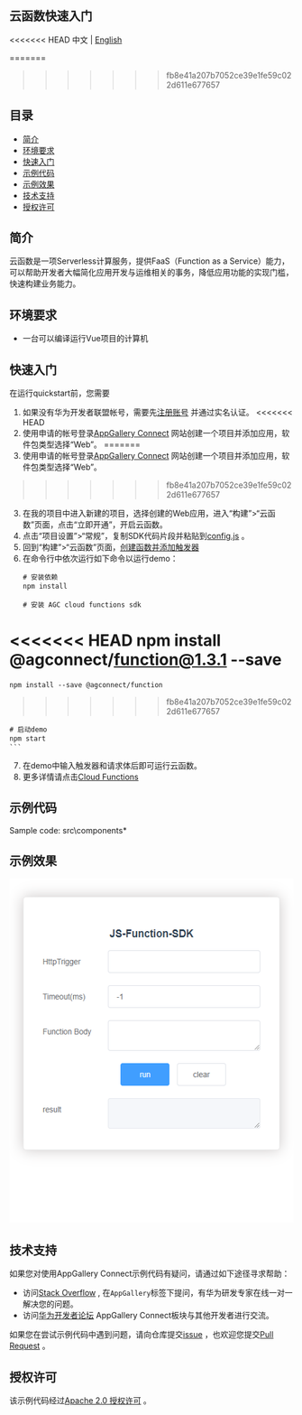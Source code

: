 ## 云函数快速入门

<<<<<<< HEAD
中文 | [English](./README.md)

=======
>>>>>>> fb8e41a207b7052ce39e1fe59c022d611e677657
## 目录

 * [简介](#简介)
 * [环境要求](#环境要求)
 * [快速入门](#快速入门)
 * [示例代码](#示例代码)
 * [示例效果](#示例效果)
 * [技术支持](#技术支持)
 * [授权许可](#授权许可)

## 简介
云函数是一项Serverless计算服务，提供FaaS（Function as a Service）能力，可以帮助开发者大幅简化应用开发与运维相关的事务，降低应用功能的实现门槛，快速构建业务能力。

## 环境要求
* 一台可以编译运行Vue项目的计算机

## 快速入门
在运行quickstart前，您需要
1. 如果没有华为开发者联盟帐号，需要先[注册账号](https://developer.huawei.com/consumer/cn/doc/start/registration-and-verification-0000001053628148) 并通过实名认证。
<<<<<<< HEAD
2. 使用申请的帐号登录[AppGallery Connect](https://developer.huawei.com/consumer/cn/service/josp/agc/index.html#/) 网站创建一个项目并添加应用，软件包类型选择“Web”。
=======
2. 使用申请的帐号登录[AppGallery Connect](https://developer.huawei.com/consumer/cn/doc/development/AppGallery-connect-Guides/agc-get-started) 网站创建一个项目并添加应用，软件包类型选择“Web”。
>>>>>>> fb8e41a207b7052ce39e1fe59c022d611e677657
3. 在我的项目中进入新建的项目，选择创建的Web应用，进入“构建”>“云函数”页面，点击“立即开通”，开启云函数。
4. 点击“项目设置”>“常规”，复制SDK代码片段并粘贴到[config.js](./src/components/config.js) 。
5. 回到“构建”>“云函数”页面，[创建函数并添加触发器](https://developer.huawei.com/consumer/cn/doc/development/AppGallery-connect-Guides/agc-cloudfunction-appcall-web)
6. 在命令行中依次运行如下命令以运行demo：
    ```
    # 安装依赖
    npm install

    # 安装 AGC cloud functions sdk
<<<<<<< HEAD
    npm install @agconnect/function@1.3.1 --save
=======
    npm install --save @agconnect/function
>>>>>>> fb8e41a207b7052ce39e1fe59c022d611e677657

    # 启动demo
    npm start
    ```
7. 在demo中输入触发器和请求体后即可运行云函数。
8. 更多详情请点击[Cloud Functions](https://developer.huawei.com/consumer/en/doc/development/AppGallery-connect-Guides/agc-cloudfunction-appcall-web)

## 示例代码

Sample code: src\components\*

## 示例效果

<img src="images/function.gif" alt="function" height="610"/>

## 技术支持

如果您对使用AppGallery Connect示例代码有疑问，请通过如下途径寻求帮助：
- 访问[Stack Overflow](https://stackoverflow.com/) , 在`AppGallery`标签下提问，有华为研发专家在线一对一解决您的问题。
- 访问[华为开发者论坛](https://forums.developer.huawei.com/forumPortal/en/home) AppGallery Connect板块与其他开发者进行交流。

如果您在尝试示例代码中遇到问题，请向仓库提交[issue](https://github.com/AppGalleryConnect/agc-demos/issues) ，也欢迎您提交[Pull Request](https://github.com/AppGalleryConnect/agc-demos/pulls) 。

## 授权许可
该示例代码经过[Apache 2.0 授权许可](http://www.apache.org/licenses/LICENSE-2.0) 。

